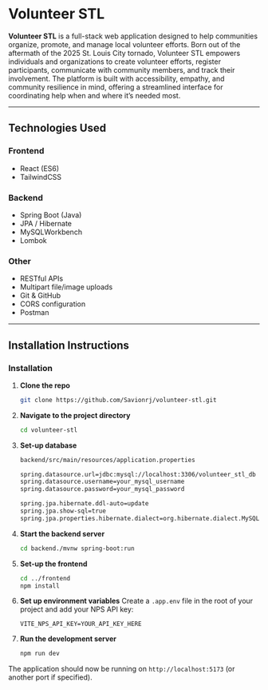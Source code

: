 # Volunteer STL

**Volunteer STL** is a full-stack web application designed to help communities organize, promote, and manage local volunteer efforts. Born out of the aftermath of the 2025 St. Louis City tornado, Volunteer STL empowers individuals and organizations to create volunteer efforts, register participants, communicate with community members, and track their involvement. The platform is built with accessibility, empathy, and community resilience in mind, offering a streamlined interface for coordinating help when and where it’s needed most.

---

## Technologies Used

### Frontend
- React (ES6)
- TailwindCSS

### Backend
- Spring Boot (Java)
- JPA / Hibernate
- MySQLWorkbench
- Lombok

### Other
- RESTful APIs
- Multipart file/image uploads
- Git & GitHub
- CORS configuration
- Postman

---

## Installation Instructions

### Installation

1.  **Clone the repo**
    ```sh
    git clone https://github.com/Savionrj/volunteer-stl.git
    ```
2.  **Navigate to the project directory**
    ```sh
    cd volunteer-stl
    ```

3.  **Set-up database**
    ```sh
    backend/src/main/resources/application.properties

    spring.datasource.url=jdbc:mysql://localhost:3306/volunteer_stl_db
    spring.datasource.username=your_mysql_username
    spring.datasource.password=your_mysql_password

    spring.jpa.hibernate.ddl-auto=update
    spring.jpa.show-sql=true
    spring.jpa.properties.hibernate.dialect=org.hibernate.dialect.MySQL8Dialect
    ```

4.  **Start the backend server**
    ```sh
    cd backend./mvnw spring-boot:run
    ```


5.  **Set-up the frontend**
    ```sh
    cd ../frontend
    npm install
    ```
    
6.  **Set up environment variables**
    Create a `.app.env` file in the root of your project and add your NPS API key:
    ```
    VITE_NPS_API_KEY=YOUR_API_KEY_HERE
    ```
7.  **Run the development server**
    ```sh
    npm run dev
    ```
The application should now be running on `http://localhost:5173` (or another port if specified).
